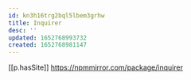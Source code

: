 ```yaml
---
id: kn3h16trg2bql5lbem3grhw
title: Inquirer
desc: ''
updated: 1652768993732
created: 1652768981147
---
```



[[p.hasSite]] https://npmmirror.com/package/inquirer 

